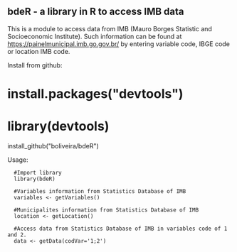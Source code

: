 ## bdeR - a library in R to access IMB data



This is a module to access data from IMB (Mauro Borges Statistic and Socioeconomic Institute). Such information
can be found at https://painelmunicipal.imb.go.gov.br/ by entering variable code, IBGE code or location IMB code.

Install from github: 

# install.packages("devtools")
# library(devtools)

install_github("boliveira/bdeR")

 Usage:

      #Import library
      library(bdeR)
      
      #Variables information from Statistics Database of IMB 
      variables <- getVariables()
      
      #Municipalites information from Statistics Database of IMB
      location <- getLocation()
      
      #Access data from Statistics Database of IMB in variables code of 1 and 2.
      data <- getData(codVar='1;2')